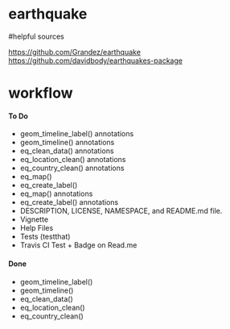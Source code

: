 # earthquake

#helpful sources

https://github.com/Grandez/earthquake
https://github.com/davidbody/earthquakes-package


# workflow

#### To Do
* geom_timeline_label() annotations
* geom_timeline() annotations
* eq_clean_data() annotations
* eq_location_clean() annotations
* eq_country_clean() annotations
* eq_map()
* eq_create_label() 
* eq_map() annotations
* eq_create_label() annotations
* DESCRIPTION, LICENSE, NAMESPACE, and README.md file.
* Vignette
* Help Files 
* Tests (testthat)
* Travis CI Test + Badge on Read.me



#### Done
* geom_timeline_label() 
* geom_timeline() 
* eq_clean_data()
* eq_location_clean()
* eq_country_clean()
